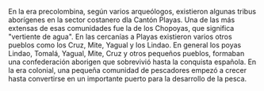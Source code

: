En la era precolombina, según varios arqueólogos, existieron algunas tribus aborígenes en la  sector costanero dla  Cantón
Playas. Una de las más extensas de esas comunidades fue la de los Chopoyas, que significa "vertiente de agua". 
En las cercanías a Playas existieron varios otros pueblos como los Cruz, Mite, Yagual y los Lindao. En general los poyas
Lindao, Tomalá, Yagual, Mite, Cruz y otros pequeños pueblos, formaban una confederación aborigen que sobrevivió hasta
la conquista española. En la era colonial, una pequeña comunidad de pescadores empezó a crecer hasta convertirse en un
importante puerto para la  desarrollo de la pesca.
 